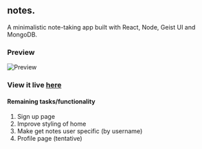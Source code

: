 ## notes.

A minimalistic note-taking app built with React, Node, Geist UI and MongoDB.

### Preview
![Preview](https://i.imgur.com/1EzRMep.png)

### View it live [here](https://kalyssao-notes-app.netlify.app)

#### Remaining tasks/functionality
1. Sign up page
2. Improve styling of home
3. Make get notes user specific (by username)
4. Profile page (tentative)